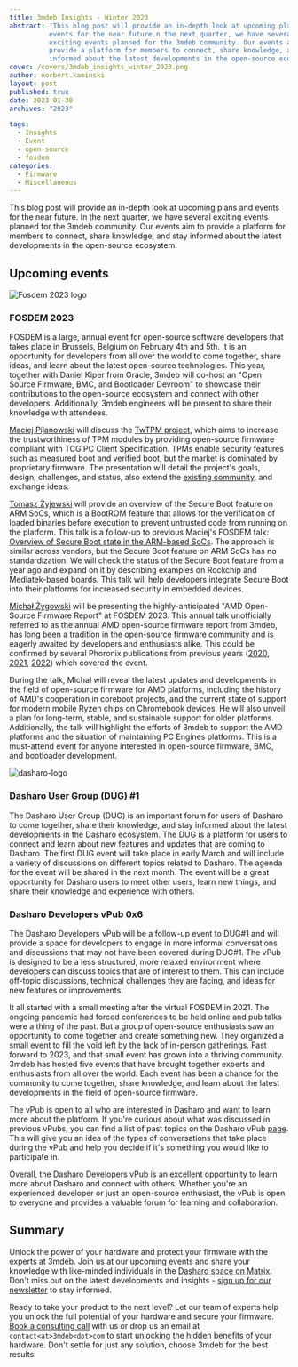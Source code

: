 ```yaml
---
title: 3mdeb Insights - Winter 2023
abstract: 'This blog post will provide an in-depth look at upcoming plans and
          events for the near future.n the next quarter, we have several
          exciting events planned for the 3mdeb community. Our events aim to
          provide a platform for members to connect, share knowledge, and stay
          informed about the latest developments in the open-source ecosystem.'
cover: /covers/3mdeb_insights_winter_2023.png
author: norbert.kaminski
layout: post
published: true
date: 2023-01-30
archives: "2023"

tags:
  - Insights
  - Event
  - open-source
  - fosdem
categories:
  - Firmware
  - Miscellaneous
---
```


This blog post will provide an in-depth look at upcoming plans and events for
the near future. In the next quarter, we have several exciting events planned
for the 3mdeb community. Our events aim to provide a platform for members to
connect, share knowledge, and stay informed about the latest developments in the
open-source ecosystem.

## Upcoming events

![Fosdem 2023 logo](/img/FOSDEM23.jpeg)

### FOSDEM 2023

FOSDEM is a large, annual event for open-source software developers that takes
place in Brussels, Belgium on February 4th and 5th. It is an opportunity for
developers from all over the world to come together, share ideas, and learn
about the latest open-source technologies. This year, together with Daniel Kiper
from Oracle, 3mdeb will co-host an "Open Source Firmware, BMC, and Bootloader
Devroom" to showcase their contributions to the open-source ecosystem and
connect with other developers. Additionally, 3mdeb engineers will be present to
share their knowledge with attendees.

[Maciej Pijanowski](https://twitter.com/macpijan) will discuss the
[TwTPM project](https://twpm.dasharo.com/), which aims to increase the
trustworthiness of TPM modules by providing open-source firmware compliant with
TCG PC Client Specification. TPMs enable security features such as measured boot
and verified boot, but the market is dominated by proprietary firmware. The
presentation will detail the project's goals, design, challenges, and status,
also extend the [existing community](https://matrix.to/#/#twpm:matrix.org), and
exchange ideas.

[Tomasz Żyjewski](https://twitter.com/tomzy_0) will provide an overview of the
Secure Boot feature on ARM SoCs, which is a BootROM feature that allows for the
verification of loaded binaries before execution to prevent untrusted code from
running on the platform. This talk is a follow-up to previous Maciej's FOSDEM
talk:
[Overview of Secure Boot state in the ARM-based SoCs](https://archive.fosdem.org/2021/schedule/event/tee_arm_secboot/).
The approach is similar across vendors, but the Secure Boot feature on ARM SoCs
has no standardization. We will check the status of the Secure Boot feature from
a year ago and expand on it by describing examples on Rockchip and
Mediatek-based boards. This talk will help developers integrate Secure Boot into
their platforms for increased security in embedded devices.

[Michał Żygowski](https://twitter.com/_miczyg_) will be presenting the
highly-anticipated "AMD Open-Source Firmware Report" at FOSDEM 2023. This annual
talk unofficially referred to as the annual AMD open-source firmware report from
3mdeb, has long been a tradition in the open-source firmware community and is
eagerly awaited by developers and enthusiasts alike. This could be confirmed by
several Phoronix publications from previous years
([2020](https://www.phoronix.com/news/AMD-Coreboot-In-Early-2020),
[2021](https://www.phoronix.com/news/Open-Source-AMD-FW-2021),
[2022](https://www.phoronix.com/news/AMD-OSF-2022)) which covered the event.

During the talk, Michał will reveal the latest updates and developments in the
field of open-source firmware for AMD platforms, including the history of AMD's
cooperation in coreboot projects, and the current state of support for modern
mobile Ryzen chips on Chromebook devices. He will also unveil a plan for
long-term, stable, and sustainable support for older platforms. Additionally,
the talk will highlight the efforts of 3mdeb to support the AMD platforms and
the situation of maintaining PC Engines platforms. This is a must-attend event
for anyone interested in open-source firmware, BMC, and bootloader development.

![dasharo-logo](/img/Dasharo-logo.svg)

### Dasharo User Group (DUG) #1

The Dasharo User Group (DUG) is an important forum for users of Dasharo to come
together, share their knowledge, and stay informed about the latest developments
in the Dasharo ecosystem. The DUG is a platform for users to connect and learn
about new features and updates that are coming to Dasharo. The first DUG event
will take place in early March and will include a variety of discussions on
different topics related to Dasharo. The agenda for the event will be shared in
the next month. The event will be a great opportunity for Dasharo users to meet
other users, learn new things, and share their knowledge and experience with
others.

### Dasharo Developers vPub 0x6

The Dasharo Developers vPub will be a follow-up event to DUG#1 and will provide
a space for developers to engage in more informal conversations and discussions
that may not have been covered during DUG#1. The vPub is designed to be a less
structured, more relaxed environment where developers can discuss topics that
are of interest to them. This can include off-topic discussions, technical
challenges they are facing, and ideas for new features or improvements.

It all started with a small meeting after the virtual FOSDEM in 2021. The
ongoing pandemic had forced conferences to be held online and pub talks were a
thing of the past. But a group of open-source enthusiasts saw an opportunity to
come together and create something new. They organized a small event to fill the
void left by the lack of in-person gatherings. Fast forward to 2023, and that
small event has grown into a thriving community. 3mdeb has hosted five events
that have brought together experts and enthusiasts from all over the world. Each
event has been a chance for the community to come together, share knowledge, and
learn about the latest developments in the field of open-source firmware.

The vPub is open to all who are interested in Dasharo and want to learn more
about the platform. If you're curious about what was discussed in previous
vPubs, you can find a list of past topics on the Dasharo vPub
[page](https://vpub.dasharo.com). This will give you an idea of the types of
conversations that take place during the vPub and help you decide if it's
something you would like to participate in.

Overall, the Dasharo Developers vPub is an excellent opportunity to learn more
about Dasharo and connect with others. Whether you're an experienced developer
or just an open-source enthusiast, the vPub is open to everyone and provides a
valuable forum for learning and collaboration.

## Summary

Unlock the power of your hardware and protect your firmware with the experts at
3mdeb. Join us at our upcoming events and share your knowledge with like-minded
individuals in the
[Dasharo space on Matrix](https://matrix.to/#/#dasharo:matrix.org). Don't miss
out on the latest developments and insights -
[sign up for our newsletter](https://3mdeb.com/subscribe/3mdeb_newsletter.html)
to stay informed.

Ready to take your product to the next level? Let our team of experts help you
unlock the full potential of your hardware and secure your firmware.
[Book a consulting call](https://calendly.com/3mdeb/consulting-remote-meeting)
with us or drop us an email at `contact<at>3mdeb<dot>com` to start unlocking the
hidden benefits of your hardware. Don't settle for just any solution, choose
3mdeb for the best results!
